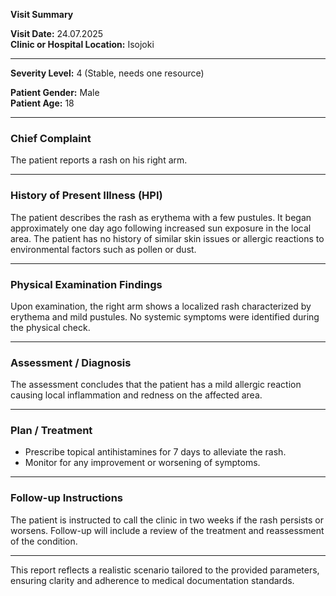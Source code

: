 

**Visit Summary**

**Visit Date:** 24.07.2025  
**Clinic or Hospital Location:** Isojoki  

---

**Severity Level:** 4 (Stable, needs one resource)  

**Patient Gender:** Male  
**Patient Age:** 18  

---

### **Chief Complaint**
The patient reports a rash on his right arm.

---

### **History of Present Illness (HPI)**
The patient describes the rash as erythema with a few pustules. It began approximately one day ago following increased sun exposure in the local area. The patient has no history of similar skin issues or allergic reactions to environmental factors such as pollen or dust.

---

### **Physical Examination Findings**
Upon examination, the right arm shows a localized rash characterized by erythema and mild pustules. No systemic symptoms were identified during the physical check.

---

### **Assessment / Diagnosis**
The assessment concludes that the patient has a mild allergic reaction causing local inflammation and redness on the affected area.

---

### **Plan / Treatment**
- Prescribe topical antihistamines for 7 days to alleviate the rash.
- Monitor for any improvement or worsening of symptoms.

---

### **Follow-up Instructions**
The patient is instructed to call the clinic in two weeks if the rash persists or worsens. Follow-up will include a review of the treatment and reassessment of the condition.

--- 

This report reflects a realistic scenario tailored to the provided parameters, ensuring clarity and adherence to medical documentation standards.